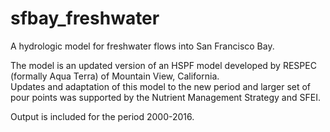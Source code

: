 # sfbay_freshwater

A hydrologic model for freshwater flows into San Francisco Bay.

The model is an updated version of an HSPF model developed by RESPEC (formally Aqua Terra) of Mountain View, California.  
Updates and adaptation of this model to the new period and larger set of pour points was supported by the Nutrient 
Management Strategy and SFEI.

Output is included for the period 2000-2016.
